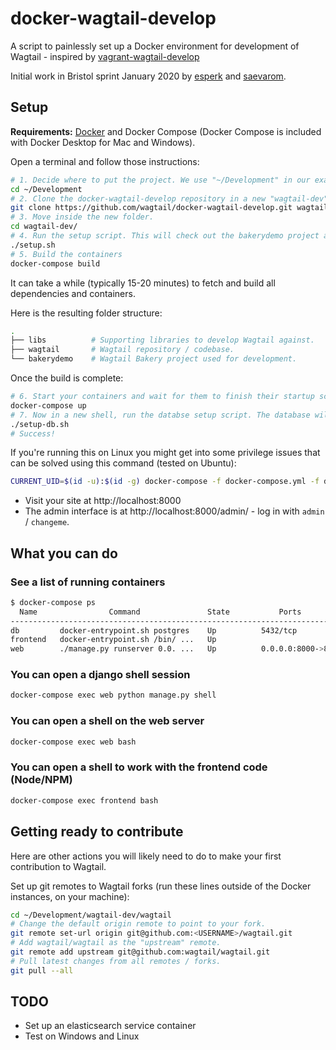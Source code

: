 docker-wagtail-develop
======================


A script to painlessly set up a Docker environment for development of Wagtail - inspired by [vagrant-wagtail-develop](https://github.com/wagtail/vagrant-wagtail-develop)

Initial work in Bristol sprint January 2020 by [esperk](https://github.com/esperk) and [saevarom](https://github.com/saevarom).

Setup
-----

**Requirements:** [Docker](https://www.docker.com/) and Docker Compose (Docker Compose is included with Docker Desktop for Mac and Windows).

Open a terminal and follow those instructions:

```sh
# 1. Decide where to put the project. We use "~/Development" in our examples.
cd ~/Development
# 2. Clone the docker-wagtail-develop repository in a new "wagtail-dev" folder.
git clone https://github.com/wagtail/docker-wagtail-develop.git wagtail-dev
# 3. Move inside the new folder.
cd wagtail-dev/
# 4. Run the setup script. This will check out the bakerydemo project and local copies of wagtail and its dependencies.
./setup.sh
# 5. Build the containers
docker-compose build
```

It can take a while (typically 15-20 minutes) to fetch and build all dependencies and containers.

Here is the resulting folder structure:

```sh
.
├── libs          # Supporting libraries to develop Wagtail against.
├── wagtail       # Wagtail repository / codebase.
└── bakerydemo    # Wagtail Bakery project used for development.
```

Once the build is complete:

```sh
# 6. Start your containers and wait for them to finish their startup scripts.
docker-compose up
# 7. Now in a new shell, run the databse setup script. The database will be persisted across container executions by Docker's Volumes system so you will only need to run this commmand the first time you start the database.
./setup-db.sh
# Success!
```

If you're running this on Linux you might get into some privilege issues that can be solved using this command (tested on Ubuntu):
```sh
CURRENT_UID=$(id -u):$(id -g) docker-compose -f docker-compose.yml -f docker-compose.linux.yml up
```

- Visit your site at http://localhost:8000
- The admin interface is at http://localhost:8000/admin/ - log in with `admin` / `changeme`.

What you can do
---------------

### See a list of running containers

```sh
$ docker-compose ps
  Name                Command               State           Ports
--------------------------------------------------------------------------
db         docker-entrypoint.sh postgres    Up          5432/tcp
frontend   docker-entrypoint.sh /bin/ ...   Up
web        ./manage.py runserver 0.0. ...   Up          0.0.0.0:8000->8000/tcp
```

### You can open a django shell session

```sh
docker-compose exec web python manage.py shell
```

### You can open a shell on the web server

```sh
docker-compose exec web bash
```

### You can open a shell to work with the frontend code (Node/NPM)

```sh
docker-compose exec frontend bash
```

Getting ready to contribute
---------------------------

Here are other actions you will likely need to do to make your first contribution to Wagtail.

Set up git remotes to Wagtail forks (run these lines outside of the Docker instances, on your machine):

```sh
cd ~/Development/wagtail-dev/wagtail
# Change the default origin remote to point to your fork.
git remote set-url origin git@github.com:<USERNAME>/wagtail.git
# Add wagtail/wagtail as the "upstream" remote.
git remote add upstream git@github.com:wagtail/wagtail.git
# Pull latest changes from all remotes / forks.
git pull --all
```


TODO
----

* Set up an elasticsearch service container
* Test on Windows and Linux
